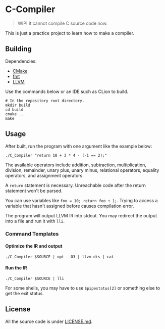 # C-Compiler

> WIP! It cannot compile C source code now.

This is just a practice project to learn how to make a compiler.

## Building

Dependencies:
- [CMake](https://cmake.org)
- [fmt](https://github.com/fmtlib/fmt)
- [LLVM](https://llvm.org)

Use the commands below or an IDE such as CLion to build.

```shell
# In the repository root directory.
mkdir build
cd build
cmake ..
make
```

## Usage

After built, run the program with one argument like the example below:

```shell
./C_Compiler "return 10 + 3 * 4 - (-1 == 2);"
```

The available operators include addition, subtraction, multiplication, division, remainder,
unary plus, unary minus, relational operators, equality operators, and assignment operators.

A `return` statement is necessary.
Unreachable code after the return statement won't be parsed.

You can use variables like `foo = 10; return foo + 1;`.
Trying to access a variable that hasn't assigned before causes compilation error.

The program will output LLVM IR into stdout.
You may redirect the output into a file and run it with `lli`.

### Command Templates

#### Optimize the IR and output

```shell
./C_Compiler $SOURCE | opt --O3 | llvm-dis | cat
```

#### Run the IR

```shell
./C_Compiler $SOURCE | lli
```

For some shells, you may have to use `$pipestatus[2]` or something else to get the exit status.

## License

All the source code is under [LICENSE.md](LICENSE.md).
